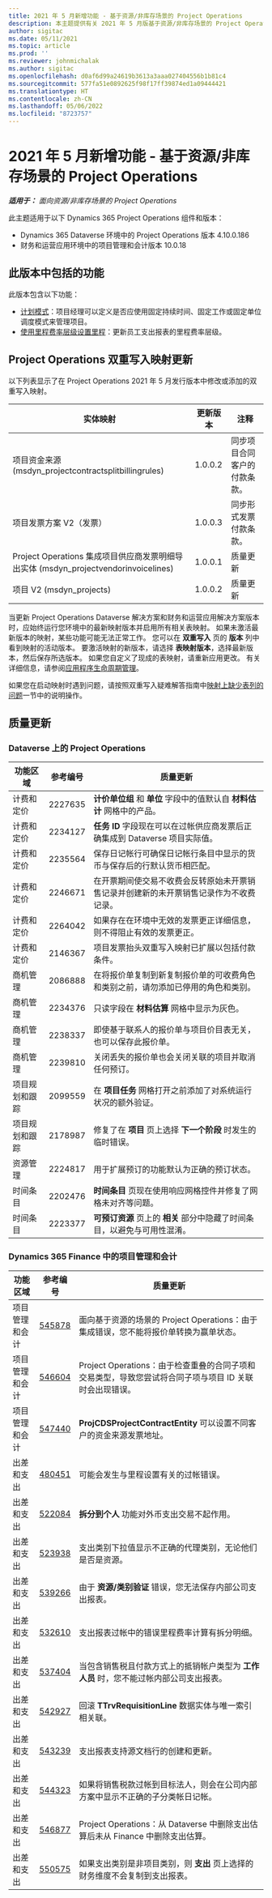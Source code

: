 ```yaml
---
title: 2021 年 5 月新增功能 - 基于资源/非库存场景的 Project Operations
description: 本主题提供有关 2021 年 5 月版基于资源/非库存场景的 Project Operations 中提供的质量更新的信息。
author: sigitac
ms.date: 05/11/2021
ms.topic: article
ms.prod: ''
ms.reviewer: johnmichalak
ms.author: sigitac
ms.openlocfilehash: d0af6d99a24619b3613a3aaa027404556b1b81c4
ms.sourcegitcommit: 577fa51e0892625f98f17ff39874ed1a09444421
ms.translationtype: HT
ms.contentlocale: zh-CN
ms.lasthandoff: 05/06/2022
ms.locfileid: "8723757"
---
```

# <a name="whats-new-may-2021---project-operations-for-resourcenon-stocked-based-scenarios"></a>2021 年 5 月新增功能 - 基于资源/非库存场景的 Project Operations

_**适用于：** 面向资源/非库存场景的 Project Operations_

此主题适用于以下 Dynamics 365 Project Operations 组件和版本：

- Dynamics 365 Dataverse 环境中的 Project Operations 版本 4.10.0.186 
- 财务和运营应用环境中的项目管理和会计版本 10.0.18

## <a name="features-included-in-this-release"></a>此版本中包括的功能

此版本包含以下功能：

- [计划模式](../project-management/scheduling-modes.md)：项目经理可以定义是否应使用固定持续时间、固定工作或固定单位调度模式来管理项目。
- [使用里程费率层级设置里程](../expense/set-up-mileage.md)：更新员工支出报表的里程费率层级。

## <a name="project-operations-dual-write-maps-updates"></a>Project Operations 双重写入映射更新

以下列表显示了在 Project Operations 2021 年 5 月发行版本中修改或添加的双重写入映射。

| 实体映射 | 更新版本 | 注释  |
| --- | --- | --- |
| 项目资金来源 (msdyn\_projectcontractsplitbillingrules) | 1.0.0.2 | 同步项目合同客户的付款条款。 |
| 项目发票方案 V2（发票） | 1.0.0.3 | 同步形式发票付款条款。 |
| Project Operations 集成项目供应商发票明细导出实体 (msdyn\_projectvendorinvoicelines) | 1.0.0.1 | 质量更新 |
| 项目 V2 (msdyn\_projects) | 1.0.0.2 | 质量更新 |

当更新 Project Operations Dataverse 解决方案和财务和运营应用解决方案版本时，应始终运行您环境中的最新映射版本并启用所有相关表映射。 如果未激活最新版本的映射，某些功能可能无法正常工作。 您可以在 **双重写入** 页的 **版本** 列中看到映射的活动版本。 要激活映射的新版本，请选择 **表映射版本**，选择最新版本，然后保存所选版本。 如果您自定义了现成的表映射，请重新应用更改。 有关详细信息，请参阅[应用程序生命周期管理](/dynamics365/fin-ops-core/dev-itpro/data-entities/dual-write/app-lifecycle-management)。

如果您在启动映射时遇到问题，请按照双重写入疑难解答指南中[映射上缺少表列的问题](/dynamics365/fin-ops-core/dev-itpro/data-entities/dual-write/dual-write-troubleshooting-finops-upgrades#missing-table-columns-issue-on-maps)一节中的说明操作。

## <a name="quality-updates"></a>质量更新

### <a name="project-operations-on-dataverse"></a>Dataverse 上的 Project Operations

| **功能区域** | **参考编号** | **质量更新** |
| --- | --- | --- |
| 计费和定价 | 2227635 | **计价单位组** 和 **单位** 字段中的值默认自 **材料估计** 网格中的产品。 |
| 计费和定价 | 2234127 | **任务 ID** 字段现在可以在过帐供应商发票后正确集成到 Dataverse 项目实际值。 |
| 计费和定价 | 2235564 | 保存日记帐行可确保日记帐行条目中显示的货币与保存后的行默认货币相匹配。 |
| 计费和定价 | 2246671 | 在开票期间使交易不收费会反转原始未开票销售记录并创建新的未开票销售记录作为不收费记录。 |
| 计费和定价 | 2264042 | 如果存在在环境中无效的发票更正详细信息，则不得阻止有效的发票更正。 |
| 计费和定价 | 2146367 | 项目发票抬头双重写入映射已扩展以包括付款条件。 |
|   商机管理 | 2086888 | 在将报价单复制到新复制报价单的可收费角色和类别之前，请勿添加已停用的角色和类别。 |
|   商机管理 | 2234376 | 只读字段在 **材料估算** 网格中显示为灰色。 |
|   商机管理 | 2238337 | 即使基于联系人的报价单与项目价目表无关，也可以保存此报价单。 |
|   商机管理 | 2239810 | 关闭丢失的报价单也会关闭关联的项目并取消任何预订。 |
| 项目规划和跟踪 | 2099559 | 在 **项目任务** 网格打开之前添加了对系统运行状况的额外验证。 |
| 项目规划和跟踪 | 2178987 | 修复了在 **项目** 页上选择 **下一个阶段** 时发生的临时错误。 |
| 资源管理 | 2224817 | 用于扩展预订的功能默认为正确的预订状态。 |
| 时间条目 | 2202476 | **时间条目** 页现在使用响应网格控件并修复了网格未对齐等问题。 |
| 时间条目 | 2223377 | **可预订资源** 页上的 **相关** 部分中隐藏了时间条目，以避免与可用性混淆。 |

### <a name="project-management-and-accounting-in-dynamics-365-finance"></a>Dynamics 365 Finance 中的项目管理和会计

| 功能区域 | 参考编号 | 质量更新 |
| --- | --- | --- |
| 项目管理和会计 | [545878](https://fix.lcs.dynamics.com/Issue/Details/?bugId=545878) | 面向基于资源的场景的 Project Operations：由于集成错误，您不能将报价单转换为赢单状态。 |
| 项目管理和会计 | [546604](https://fix.lcs.dynamics.com/Issue/Details/?bugId=546604) | Project Operations：由于检查重叠的合同子项和交易类型，导致您尝试将合同子项与项目 ID 关联时会出现错误。 |
| 项目管理和会计 | [547440](https://fix.lcs.dynamics.com/Issue/Details/?bugId=547440) | **ProjCDSProjectContractEntity** 可以设置不同客户的资金来源发票地址。 |
| 出差和支出 | [480451](https://fix.lcs.dynamics.com/Issue/Details/?bugId=480451) | 可能会发生与里程设置有关的过帐错误。 |
| 出差和支出 | [522084](https://fix.lcs.dynamics.com/Issue/Details/?bugId=522084) | **拆分到个人** 功能对外币支出交易不起作用。 |
| 出差和支出 | [523938](https://fix.lcs.dynamics.com/Issue/Details/?bugId=523938) | 支出类别下拉值显示不正确的代理类别，无论他们是否是资源。 |
| 出差和支出 | [539266](https://fix.lcs.dynamics.com/Issue/Details/?bugId=539266) | 由于 **资源/类别验证** 错误，您无法保存内部公司支出报表。 |
| 出差和支出 | [532610](https://fix.lcs.dynamics.com/Issue/Details/?bugId=532610) | 支出报表过帐中的错误里程费率计算有拆分明细。 |
| 出差和支出 | [537404](https://fix.lcs.dynamics.com/Issue/Details/?bugId=537404) | 当包含销售税且付款方式上的抵销帐户类型为 **工作人员** 时，您不能过帐内部公司支出报表。 |
| 出差和支出 | [542927](https://fix.lcs.dynamics.com/Issue/Details/?bugId=542927) | 回滚 **TTrvRequisitionLine** 数据实体与唯一索引相关联。 |
| 出差和支出 | [543239](https://fix.lcs.dynamics.com/Issue/Details/?bugId=543239) | 支出报表支持源文档行的创建和更新。 |
| 出差和支出 | [544323](https://fix.lcs.dynamics.com/Issue/Details/?bugId=544323) | 如果将销售税款过帐到目标法人，则会在公司内部方案中显示不正确的子分类帐日记帐。 |
| 出差和支出 | [546877](https://fix.lcs.dynamics.com/Issue/Details/?bugId=546877) | Project Operations：从 Dataverse 中删除支出估算后未从 Finance 中删除支出估算。 |
| 出差和支出 | [550575](https://fix.lcs.dynamics.com/Issue/Details/?bugId=550575) | 如果支出类别是非项目类别，则 **支出** 页上选择的财务维度不会复制到支出报表。 |
